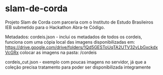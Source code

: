 # slam-de-corda

Projeto Slam de Corda com parceria com o Instituto de Estudo Brasileiros IEB submetido para o Hackathon Abra-te Código.

Metadados:
cordeis.json  - inclui os metadados de todos os cordeis, funciona com uma cópia local das imagens disponibilizadas em: https://drive.google.com/drive/folders/1Qd5GESToUqTA2UTV32vLbGxckdxVcGRx
colocar as imagens na pasta: /cordeis

cordeis_cut.json - exemplo com poucas imagens no servidor, já que a coleção precisa tratamento para poder ser disponibilizada integramente

